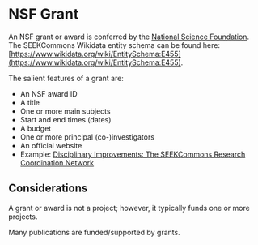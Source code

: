 # NSF Grant

An NSF grant or award is conferred by the [National Science Foundation](https://www.wikidata.org/wiki/Q304878). The SEEKCommons Wikidata entity schema can be found here: [https://www.wikidata.org/wiki/EntitySchema:E455](https://www.wikidata.org/wiki/EntitySchema:E455).

The salient features of a grant are:
- An NSF award ID
- A title
- One or more main subjects
- Start and end times (dates)
- A budget
- One or more principal (co-)investigators
- An official website
- Example: [Disciplinary Improvements: The SEEKCommons Research Coordination Network](https://www.wikidata.org/wiki/Q118147233)

## Considerations

A grant or award is not a project; however, it typically funds one or more projects.

Many publications are funded/supported by grants.
